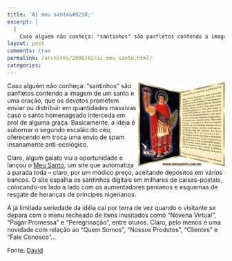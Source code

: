 ```yaml
---
title: 'Ai meu santo&#8230;'
excerpt: |
  |
    Caso alguém não conheça: "santinhos" são panfletos contendo a imagem de um santo e uma oração, que os devotos prometem enviar ou distribuir em quantidades massivas caso o santo homenageado interceda em prol de alguma graça. Basicamente, a idéia é...
layout: post
comments: true
permalink: /archives/2006/02/ai_meu_santo.html/
categories:
---
```

<img title="Foto de um santinho" src="/archives/img/santinho.jpg" width="200" height="196" align="right" style="margin-left:2px" />Caso alguém não conheça: &#8220;santinhos&#8221; são panfletos contendo a imagem de um santo e uma oração, que os devotos prometem enviar ou distribuir em quantidades massivas caso o santo homenageado interceda em prol de alguma graça. Basicamente, a idéia é subornar o segundo escalão do céu, oferecendo em troca uma envio de spam insanamente anti-ecológico.

Claro, algum gaiato viu a oportunidade e lançou o [Meu Santo][1], um site que automatiza a parada toda &#8211; claro, por um módico preço, aceitando depósitos em vários bancos. O site espalha os santinhos digitais em milhares de caixas-postais, colocando-os lado a lado com os aumentadores penianos e esquemas de resgate de heranças de príncipes nigerianos.

A já limitada seriedade da idéia cai por terra de vez quando o visitante se depara com o menu recheado de itens inusitados como &#8220;Novena Virtual&#8221;, &#8220;Pagar Promessa&#8221; e &#8220;Peregrinação&#8221;, entre oturos. Claro, pelo menos é uma novidade com relação ao &#8220;Quem Somos&#8221;, &#8220;Nossos Produtos&#8221;, &#8220;Clientes&#8221; e &#8220;Fale Conosco&#8221;&#8230;

Fonte: [David][2]

 [1]: http://www.meusanto.com.br
 [2]: http://www.orkut.com/Profile.aspx?uid=5918327216312703759
